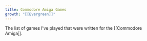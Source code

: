 ```yaml
---
title: Commodore Amiga Games
growth: "[[Evergreen]]"
---
```

The list of games I've played that were written for the [[Commodore Amiga]].
